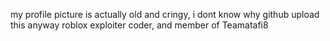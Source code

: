 my profile picture is actually old and cringy, i dont know why github upload this anyway
roblox exploiter
coder, and member of Teamatafi8
